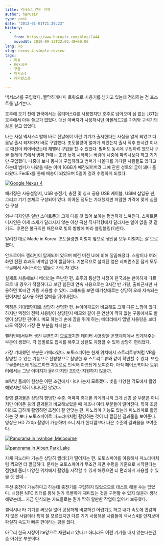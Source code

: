 ```yaml
---
title: 넥서스4 간단 리뷰
author: haruair
type: post
date: "2013-01-01T21:39:23"
history:
  - 
    from: https://www.haruair.com/blog/1444
    movedAt: 2018-09-13T22:02:40+00:00
lang: ko
slug: nexus-4-simple-review
tags:
  - 리뷰
  - nexus4
  - 구글
  - 넥서스4
  - 레퍼런스폰

---
```

넥서스4를 구입했다. 짤막하게나마 트윗으로 사용기를 남기고 있는데 정리하는 겸 포스트를 남겨본다.

호주에 오기 전에 한국에서는 옵티머스Q를 사용했지만 호주로 넘어오며 심 없는 LGT는 호주에서 아무 쓸모가 없었다. 대신 아버지가 사용하시던 아몰레드2를 가져와 구석기의 삶을 살고 있었다.

나는 사실 넥서스4 발매 바로 전날에야 이런 기기가 출시한다는 사실을 알게 되었고 다음날 출시 되자마자 바로 구입했다. 초도물량이 얼마가 되었는지 출시 직후 한시간 이내로 매진이 되어버렸는데 재빨리 구입을 할 수 있었다. 범퍼도 동시에 구입하려 했으나 구글 플레이 측에서 범퍼 판매는 조금 늦게 시작하는 바람에 나중에 파려나보다 하고 기기만 구입했다. 나중에 보니 동시에 구입하려고 범퍼가 나올때를 기다린 사람들도 있다고 하는데 범퍼가 나왔을 때는 이미 16GB가 매진되어버려 그에 관한 성토의 글이 꽤나 올라왔다. FedEx를 통해 배송이 되었으며 5일이 걸려 수령하게 되었다.

<a href="http://www.flickr.com/photos/90112078@N08/8335420410/in/photostream" target="_blank"><img class="aligncenter" src="https://farm9.staticflickr.com/8494/8335420410_454e42b81f.jpg?w=660" alt="Google Nexus 4" data-recalc-dims="1" /></a>

패키징은 사용설명서, USB 충전기, 충전 및 싱크 공용 USB 케이블, USIM 삽입용 핀, 그리고 기기 본체로 구성되어 있다. 이어폰 정도는 기대했지만 저렴한 가격에 맞게 심플한 구성.

외부 디자인은 일반 스마트폰과 크게 다를 것 없어 보이는 평범하게 느껴진다. 스마트폰 디자인은 이제 소재가 달라지지 않는 이상 곡선 직사각형에서 달라지는 일이 없을 것 같기도.. 후면은 불규칙한 패턴으로 빛의 방향에 따라 블링블링(?)한다.

알려진 대로 Made in Korea. 초도물량만 이럴지 앞으로 생산품 모두 이럴지는 잘 모르겠다.

안드로이드 젤리빈이 탑재되어 있으며 예전 버전 UI에 비해 깔끔해졌다. 스왑이나 여러 화면 전환 효과도 버벅임 없이 깔끔하다. 기본적으로 설치된 앱은 레퍼런스폰 답게 모두 구글에서 서비스하는 앱들로 가득 차 있다.

실제로 사용해보니 베터리는 무난한 편. 호주의 통신망 사정이 한국과는 판이하게 다르므로 내 경우가 적절하다고 보긴 힘든데 연속 사용으로는 3시간 반 가량, 출퇴근시만 사용하면 10시간 가량 사용할 수 있다. 그래프를 보면 대기상태로는 상당히 오래 지속되는 편이지만 실사용 하면 절벽을 뛰어내린다.

액정은 기대했던대로 상당히 선명한 편. 뉴아이패드와 비교해도 크게 다른 느낌이 없다. 하지만 액정의 전력 사용량이 상당한지 메모와 같이 큰 연산이 딱히 없는 구동에서도 발열이 상당한 편이다. 메모 하는데 손에 땀을 쥐게 하는; 베터리에서 앱별 사용량을 보더라도 액정이 가장 큰 부분을 차지한다.

젤리빈에서부터 생긴 부분인지 모르겠지만 데이터 사용량을 운영체제에서 집계해주는 부분이 생겼다. 각 앱별로도 집계를 해주고 상한도 지정할 수 있어 상당히 편리했다.

가장 기대했던 부분은 카메라였다. 포토스피어는 현재 위치에서 스트리트뷰처럼 VR을 촬영할 수 있는 기능으로 전방향으로 촬영한 후 스트리트뷰와 같이 확인할 수 있다. 또한 구글플러스에 업로드하면 자동으로 인식해 아름답게 보여준다. 아직 페이스북이나 트위터에서는 그냥 이미지가 올라가지만 조만간 지원하지 않을까.

보랏빛 플레어 현상은 어떤 조건에서 나타나는지 모르겠다. 빛을 다양한 각도에서 촬영해봤지만 딱히 나타나진 않았다.

촬영 결과물은 상당히 평범한 수준. 어짜피 휴대폰 카메라니까 크게 신경 쓸 부분은 아니지만 아이폰 등의 결과물과 비교해보았을 때 계조나 여타 부분들이 떨어진다. 특히 조금이라도 급하게 촬영하면 초점이 잘 안맞는 편. 파노라마 기능도 있는데 파노라마로 촬영하는 것 보다 포토스피어로 파노라마처럼 촬영하는 것이 더 깔끔한 결과물을 보여준다. 영상은 HD 720p 촬영이 가능하며 소니 저가 핸디캠보다 나은 수준의 결과물을 보여준다.

<a href="http://www.flickr.com/photos/90112078@N08/8335414630/in/photostream" target="_blank"><img class="aligncenter" src="https://farm9.staticflickr.com/8493/8335414630_5c85e4a9e3.jpg?w=660" alt="Panorama in Ivanhoe, Melbourne" data-recalc-dims="1" /></a>

<a href="http://www.flickr.com/photos/90112078@N08/8334362665/in/photostream" target="_blank"><img class="aligncenter" src="https://farm9.staticflickr.com/8212/8334362665_fe48846f8d.jpg?w=660" alt="panorama in Albert Park Lake" data-recalc-dims="1" /></a>

자체 파노라마 기능은 상당히 퀄리티가 떨어지는 편. 포토스피어를 이용해서 파노라마처럼 찍으면 더 깔끔하다. 문제는 포토스피어가 무조건 지면 수평을 기준으로 시작한다는 점인데 좀더 다양한 위치에서 촬영을 시작할 수 있게 해줬으면 더 편리하게 사용할 수 있을 듯 한데&#8230;

무선 충전이 가능하다고 하는데 충전기를 구입하지 않았으므로 테스트 해볼 수는 없었다. 내장된 NFC 리더를 통해 뭔가 특별하게 재미있는 것을 구현할 수 있지 않을까 생각해봤는데&#8230; 지금 인식되는 카드들로는 뭔가 딱히 할만한 작업이 없어서 보류했다.

갤럭시나 타 기기를 써보질 않아 공정하게 비교하긴 어렵기도 하고 내가 속도에 민감하지 않은 사람이라 특히 잘 모르겠지만 다른 기기 사용해본 사람들이 넥서스4를 만져보며 확실히 속도가 빠른 편이라는 평을 줬다.

아무리 한국 시장이 lte망으로 재편되고 있다고 하더라도 이런 기기를 내지 않는다는건 좀 아쉬운 부분이다.